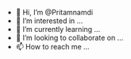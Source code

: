 - 👋 Hi, I’m @Pritamnamdi
- 👀 I’m interested in ...
- 🌱 I’m currently learning ...
- 💞️ I’m looking to collaborate on ...
- 📫 How to reach me ...

<!---
Pritamnamdi/Pritamnamdi is a ✨ special ✨ repository because its `README.md` (this file) appears on your GitHub profile.
You can click the Preview link to take a look at your changes.
--->
